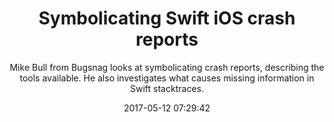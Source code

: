 ---
title: "Symbolicating Swift iOS crash reports"
subtitle: "Mike Bull from Bugsnag looks at symbolicating crash reports, describing the tools available. He also investigates what causes missing information in Swift stacktraces."
tags: ["iOS","debugging"]
link: "https://blog.bugsnag.com/symbolicating-ios-crashes/"
date: "2017-05-12 07:29:42"
---